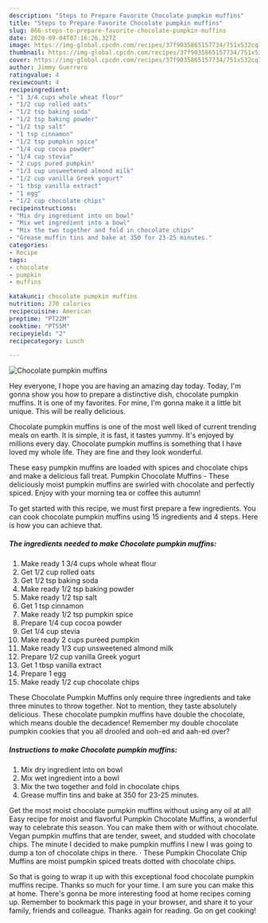 ```yaml
---
description: "Steps to Prepare Favorite Chocolate pumpkin muffins"
title: "Steps to Prepare Favorite Chocolate pumpkin muffins"
slug: 866-steps-to-prepare-favorite-chocolate-pumpkin-muffins
date: 2020-09-04T07:16:26.327Z
image: https://img-global.cpcdn.com/recipes/37f9035865157734/751x532cq70/chocolate-pumpkin-muffins-recipe-main-photo.jpg
thumbnail: https://img-global.cpcdn.com/recipes/37f9035865157734/751x532cq70/chocolate-pumpkin-muffins-recipe-main-photo.jpg
cover: https://img-global.cpcdn.com/recipes/37f9035865157734/751x532cq70/chocolate-pumpkin-muffins-recipe-main-photo.jpg
author: Jimmy Guerrero
ratingvalue: 4
reviewcount: 4
recipeingredient:
- "1 3/4 cups whole wheat flour"
- "1/2 cup rolled oats"
- "1/2 tsp baking soda"
- "1/2 tsp baking powder"
- "1/2 tsp salt"
- "1 tsp cinnamon"
- "1/2 tsp pumpkin spice"
- "1/4 cup cocoa powder"
- "1/4 cup stevia"
- "2 cups pured pumpkin"
- "1/3 cup unsweetened almond milk"
- "1/2 cup vanilla Greek yogurt"
- "1 tbsp vanilla extract"
- "1 egg"
- "1/2 cup chocolate chips"
recipeinstructions:
- "Mix dry ingredient into on bowl"
- "Mix wet ingredient into a bowl"
- "Mix the two together and fold in chocolate chips"
- "Grease muffin tins and bake at 350 for 23-25 minutes."
categories:
- Recipe
tags:
- chocolate
- pumpkin
- muffins

katakunci: chocolate pumpkin muffins 
nutrition: 270 calories
recipecuisine: American
preptime: "PT22M"
cooktime: "PT55M"
recipeyield: "2"
recipecategory: Lunch

---
```



![Chocolate pumpkin muffins](https://img-global.cpcdn.com/recipes/37f9035865157734/751x532cq70/chocolate-pumpkin-muffins-recipe-main-photo.jpg)

Hey everyone, I hope you are having an amazing day today. Today, I'm gonna show you how to prepare a distinctive dish, chocolate pumpkin muffins. It is one of my favorites. For mine, I'm gonna make it a little bit unique. This will be really delicious.

Chocolate pumpkin muffins is one of the most well liked of current trending meals on earth. It is simple, it is fast, it tastes yummy. It's enjoyed by millions every day. Chocolate pumpkin muffins is something that I have loved my whole life. They are fine and they look wonderful.

These easy pumpkin muffins are loaded with spices and chocolate chips and make a delicious fall treat. Pumpkin Chocolate Muffins - These deliciously moist pumpkin muffins are swirled with chocolate and perfectly spiced. Enjoy with your morning tea or coffee this autumn!


To get started with this recipe, we must first prepare a few ingredients. You can cook chocolate pumpkin muffins using 15 ingredients and 4 steps. Here is how you can achieve that.

<!--inarticleads1-->

##### The ingredients needed to make Chocolate pumpkin muffins:

1. Make ready 1 3/4 cups whole wheat flour
1. Get 1/2 cup rolled oats
1. Get 1/2 tsp baking soda
1. Make ready 1/2 tsp baking powder
1. Make ready 1/2 tsp salt
1. Get 1 tsp cinnamon
1. Make ready 1/2 tsp pumpkin spice
1. Prepare 1/4 cup cocoa powder
1. Get 1/4 cup stevia
1. Make ready 2 cups puréed pumpkin
1. Make ready 1/3 cup unsweetened almond milk
1. Prepare 1/2 cup vanilla Greek yogurt
1. Get 1 tbsp vanilla extract
1. Prepare 1 egg
1. Make ready 1/2 cup chocolate chips


These Chocolate Pumpkin Muffins only require three ingredients and take three minutes to throw together. Not to mention, they taste absolutely delicious. These chocolate pumpkin muffins have double the chocolate, which means double the decadence! Remember my double chocolate pumpkin cookies that you all drooled and ooh-ed and aah-ed over? 

<!--inarticleads2-->

##### Instructions to make Chocolate pumpkin muffins:

1. Mix dry ingredient into on bowl
1. Mix wet ingredient into a bowl
1. Mix the two together and fold in chocolate chips
1. Grease muffin tins and bake at 350 for 23-25 minutes.


Get the most moist chocolate pumpkin muffins without using any oil at all! Easy recipe for moist and flavorful Pumpkin Chocolate Muffins, a wonderful way to celebrate this season. You can make them with or without chocolate. Vegan pumpkin muffins that are tender, sweet, and studded with chocolate chips. The minute I decided to make pumpkin muffins I new I was going to dump a ton of chocolate chips in there. · These Pumpkin Chocolate Chip Muffins are moist pumpkin spiced treats dotted with chocolate chips. 

So that is going to wrap it up with this exceptional food chocolate pumpkin muffins recipe. Thanks so much for your time. I am sure you can make this at home. There's gonna be more interesting food at home recipes coming up. Remember to bookmark this page in your browser, and share it to your family, friends and colleague. Thanks again for reading. Go on get cooking!
